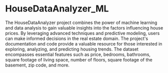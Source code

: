 # HouseDataAnalyzer_ML
The HouseDataAnalyzer project combines the power of machine learning and data analysis to gain valuable insights into the factors influencing house prices. By leveraging advanced techniques and predictive modeling, users can make informed decisions in the real estate domain.
The project's documentation and code provide a valuable resource for those interested in exploring, analyzing, and predicting housing trends.
The dataset encompasses essential features such as price, bedrooms, bathrooms, square footage of living space, number of floors, square footage of the basement, zip code, and more.

